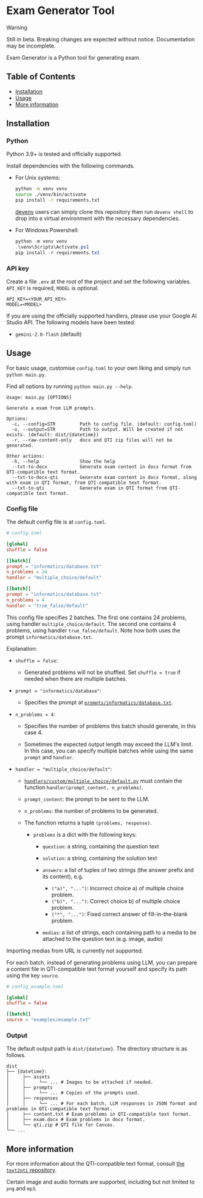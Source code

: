 # Exam Generator Tool

> [!WARNING]
> Still in beta. Breaking changes are expected without notice.
> Documentation may be incomplete.

Exam Generator is a Python tool for generating exam.

## Table of Contents

- [Installation](#installation)
- [Usage](#usage)
- [More information](#more-information)

## Installation

### Python

Python 3.9+ is tested and officially supported.

Install dependencies with the following commands.

- For Unix systems:

    ```bash
    python -m venv venv
    source ./venv/bin/activate
    pip install -r requirements.txt
    ```

    [devenv](https://devenv.sh/) users can simply clone this repository then run
    `devenv shell` to drop into a virtual environment with the necessary
    dependencies.

- For Windows Powershell:

    ```powershell
    python -m venv venv
    .\venv\Scripts\Activate.ps1
    pip install -r requirements.txt
    ```

### API key

Create a file `.env` at the root of the project and set the following variables.
`API_KEY` is required, `MODEL` is optional.

```env
API_KEY=<YOUR_API_KEY>
MODEL=<MODEL>
```

If you are using the officially supported handlers, please use your Google AI
Studio API. The following models have been tested:

- `gemini-2.0-flash` (default)

## Usage

For basic usage, customise `config.toml` to your own liking and simply run
`python main.py`.

Find all options by running `python main.py --help`.

```
Usage: main.py [OPTIONS]

Generate a exam from LLM prompts.

Options:
  -c, --config=STR         Path to config file. (default: config.toml)
  -o, --output=STR         Path to output. Will be created if not exists. (default: dist/{datetime})
  -r, --raw-content-only   docx and QTI zip files will not be generated.

Other actions:
  -h, --help               Show the help
  --txt-to-docx            Generate exam content in docx format from QTI-compatible text format.
  --txt-to-docx-qti        Generate exam content in docx format, along with exam in QTI format, from QTI-compatible text format.
  --txt-to-qti             Generate exam in QTI format from QTI-compatible text format.
```

### Config file

The default config file is at `config.toml`.

```toml
# config.toml

[global]
shuffle = false

[[batch]]
prompt = "informatics/database.txt"
n_problems = 24
handler = "multiple_choice/default"

[[batch]]
prompt = "informatics/database.txt"
n_problems = 4
handler = "true_false/default"
```

This config file specifies 2 batches. The first one contains 24 problems, using
handler `multiple_choice/default`. The second one contains 4 problems, using
handler `true_false/default`. Note how both uses the prompt
`informatics/database.txt`.

Explanation:

- `shuffle = false`:

    - Generated problems will not be shuffled. Set `shuffle = true` if needed
      when there are multiple batches.

- `prompt = "informatics/database"`:

    - Specifies the prompt at
      [`prompts/informatics/database.txt`](handlers/frontHandlers/multiple_choice/default.py).

- `n_problems = 4`:

    - Specifies the number of problems this batch should generate, in this
      case 4.

    - Sometimes the expected output length may exceed the LLM's limit. In this
      case, you can specify multiple batches while using the same `prompt` and
      `handler`.

- `handler = "multiple_choice/default"`:

    - [`handlers/custom/multiple_choice/default.py`](handlers/frontHandlers/multiple_choice/default.py)
      must contain the function `handler(prompt_content, n_problems)`.

    - `prompt_content`: the prompt to be sent to the LLM.

    - `n_problems`: the number of problems to be generated.

    - The function returns a tuple `(problems, response)`.

        - `problems` is a dict with the following keys:

            - `question`: a string, containing the question text

            - `solution`: a string, containing the solution text

            - `answers`: a list of tuples of two strings (the answer prefix and
              its content), e.g.

                - `("a)", "...")`: Incorrect choice a) of multiple choice
                  problem.
                - `("b)", "...")`: Correct choice b) of multiple choice problem.
                - `("*", "...")`: Fixed correct answer of fill-in-the-blank
                  problem.

            - `medias`: a list of strings, each containing path to a media to be
              attached to the question text (e.g. image, audio)

Importing medias from URL is currently not supported.

For each batch, instead of generating problems using LLM, you can prepare a
content file in QTI-compatible text format yourself and specify its path using
the key `source`.

```toml
# config_example.toml

[global]
shuffle = false

[[batch]]
source = "examples/example.txt"
```

### Output

The default output path is `dist/{datetime}`. The directory structure is as
follows.

```
dist
├── {datetime}:
│     ├── assets
│     │     └── ... # Images to be attached if needed.
│     ├── prompts
│     │     └── ... # Copies of the prompts used.
│     ├── responses
│     │     └── ... # For each batch, LLM responses in JSON format and problems in QTI-compatible text format.
│     ├── content.txt # Exam problems in QTI-compatible text format.
│     ├── exam.docx # Exam problems in docx format.
│     └── qti.zip # QTI file for Canvas.
└── ...
```

## More information

For more information about the QTI-compatible text format, consult
[the `text2qti` repository](https://github.com/gpoore/text2qti).

Certain image and audio formats are supported, including but not limited to
`png` and `mp3`.
